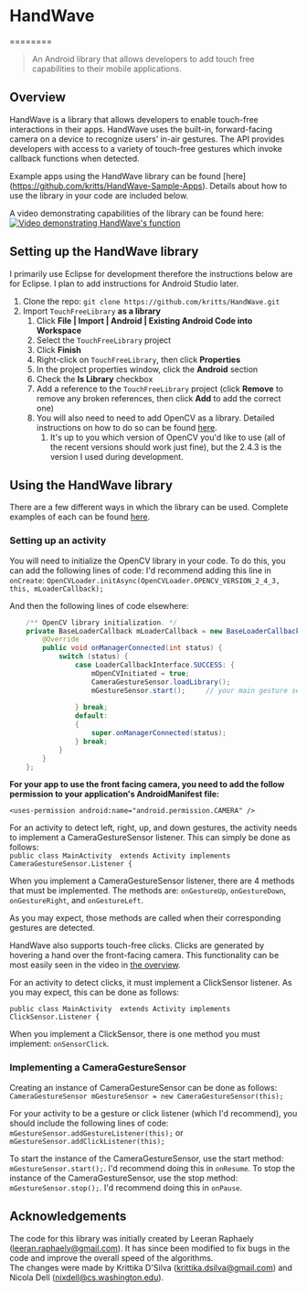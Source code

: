 # HandWave
========
> An Android library that allows developers to add touch free capabilities to their mobile applications.

## Overview 
HandWave is a library that allows developers to enable touch-free interactions in their apps. 
HandWave uses the built-in, forward-facing camera on a device to recognize users’ in-air gestures. The API provides developers with access to a variety of touch-free gestures which invoke callback functions when detected. 

Example apps using the HandWave library can be found [here] (https://github.com/kritts/HandWave-Sample-Apps).
Details about how to use the library in your code are included below. 

A video demonstrating capabilities of the library can be found here:
[![Video demonstrating HandWave's function](http://img.youtube.com/vi/ws8UipMmJLE/0.jpg)](http://youtu.be/ws8UipMmJLE)


## Setting up the HandWave library 
I primarily use Eclipse for development therefore the instructions below are for Eclipse.
I plan to add instructions for Android Studio later.

1. Clone the repo: `git clone https://github.com/kritts/HandWave.git`
1. Import `TouchFreeLibrary` **as a library**
    1. Click **File | Import | Android | Existing Android Code into Workspace**
    1. Select the `TouchFreeLibrary` project
    1. Click **Finish**
    1. Right-click on `TouchFreeLibrary`, then click **Properties**
    1. In the project properties window, click the **Android** section
    1. Check the **Is Library** checkbox
    1. Add a reference to the `TouchFreeLibrary` project (click **Remove** to remove any broken references, then click **Add** to add the correct one)
	1. You will also need to need to add OpenCV as a library. Detailed instructions on how to do so can be found [here](https://github.com/Itseez/opencv/blob/master/doc/tutorials/introduction/java_eclipse/java_eclipse.rst).
		1. It's up to you which version of OpenCV you'd like to use (all of the recent versions should work just fine), but the 2.4.3 is the version I used during development. 


## Using the HandWave library 
There are a few different ways in which the library can be used. 
Complete examples of each can be found [here](https://github.com/kritts/HandWave-Sample-Apps).

### Setting up an activity
You will need to initialize the OpenCV library in your code. To do this, you can add the following lines of code:
I'd recommend adding this line in `onCreate`: 
`OpenCVLoader.initAsync(OpenCVLoader.OPENCV_VERSION_2_4_3, this, mLoaderCallback);`

And then the following lines of code elsewhere:
```java
	/** OpenCV library initialization. */
	private BaseLoaderCallback mLoaderCallback = new BaseLoaderCallback(this) {
		@Override
		public void onManagerConnected(int status) {
			switch (status) {
				case LoaderCallbackInterface.SUCCESS: { 
					mOpenCVInitiated = true; 
					CameraGestureSensor.loadLibrary(); 
					mGestureSensor.start(); 	// your main gesture sensor object 
					 
				} break;
				default:
				{
					super.onManagerConnected(status);
				} break;
			}  
		}
	}; 
```
**For your app to use the front facing camera, you need to add the follow permission to your application's AndroidManifest file:** 

`<uses-permission android:name="android.permission.CAMERA" />`  


For an activity to detect left, right, up, and down gestures, the activity needs to implement a CameraGestureSensor listener.
This can simply be done as follows:  
`public class MainActivity  extends Activity implements CameraGestureSensor.Listener {`

When you implement a CameraGestureSensor listener, there are 4 methods that must be implemented.
The methods are: `onGestureUp`, `onGestureDown`, `onGestureRight`, and `onGestureLeft`. 

As you may expect, those methods are called when their corresponding gestures are detected.

HandWave also supports touch-free clicks. Clicks are generated by hovering a hand over the front-facing camera. 
This functionality can be most easily seen in the video in [the overview](#overview).

For an activity to detect clicks, it must implement a ClickSensor listener. 
As you may expect, this can be done as follows: 

`public class MainActivity  extends Activity implements ClickSensor.Listener {`

When you implement a ClickSensor, there is one method you must implement: `onSensorClick`. 

### Implementing a CameraGestureSensor

Creating an instance of CameraGestureSensor can be done as follows:
`CameraGestureSensor mGestureSensor = new CameraGestureSensor(this);`

For your activity to be a gesture or click listener (which I'd recommend), you should include the following lines of code:
`mGestureSensor.addGestureListener(this);` or `mGestureSensor.addClickListener(this);`

To start the instance of the CameraGestureSensor, use the start method: `mGestureSensor.start();`. I'd recommend doing this in `onResume`. To stop the instance of the CameraGestureSensor, use the stop method: `mGestureSensor.stop();`. I'd recommend doing this in `onPause`.


## Acknowledgements
The code for this library was initially created by Leeran Raphaely (leeran.raphaely@gmail.com). 
It has since been modified to fix bugs in the code and improve the overall speed of the algorithms.  
The changes were made by Krittika D'Silva (krittika.dsilva@gmail.com) and Nicola Dell (nixdell@cs.washington.edu).


